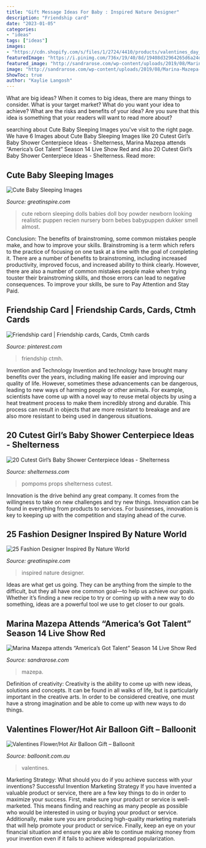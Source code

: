 ```yaml
---
title: "Gift Message Ideas For Baby : Inspired Nature Designer"
description: "Friendship card"
date: "2023-01-05"
categories:
- "ideas"
tags: ["ideas"]
images:
- "https://cdn.shopify.com/s/files/1/2724/4410/products/valentines_day_balloon_flower_hot_air_balloon_love_personalised_cute_romantic_roses_1024x.png?v=1579472625"
featuredImage: "https://i.pinimg.com/736x/19/40/8d/19408d32964265d6a24d5765328ed096.jpg"
featured_image: "http://sandrarose.com/wp-content/uploads/2019/08/Marina-Mazepa-wenn36876613.jpg"
image: "http://sandrarose.com/wp-content/uploads/2019/08/Marina-Mazepa-wenn36876613.jpg"
ShowToc: true
author: "Kaylie Langosh"
---
```



What are big ideas?
When it comes to big ideas, there are many things to consider. What is your target market? What do you want your idea to achieve? What are the risks and benefits of your idea? Are you sure that this idea is something that your readers will want to read more about?

	

		
searching about Cute Baby Sleeping Images you've visit to the right page. We have 6 Images about Cute Baby Sleeping Images like 20 Cutest Girl’s Baby Shower Centerpiece Ideas - Shelterness, Marina Mazepa attends “America’s Got Talent” Season 14 Live Show Red and also 20 Cutest Girl’s Baby Shower Centerpiece Ideas - Shelterness. Read more:
		
    
## Cute Baby Sleeping Images

<img loading=lazy src="https://greatinspire.com/wp-content/uploads/2016/09/Cute-Baby-Sleeping-Images-23.jpg" onerror="this.onerror=null;this.src='https://tse1.mm.bing.net/th?id=OIP.SYv-88xCJ90TvNlQhf5fFQHaJ5&amp;pid=15.1';" alt="Cute Baby Sleeping Images">

_Source: greatinspire.com_

>cute reborn sleeping dolls babies doll boy powder newborn looking realistic puppen recien nursery born bebes babypuppen dukker smell almost. 

	

Conclusion: The benefits of brainstroming, some common mistakes people make, and how to improve your skills.
Brainstroming is a term which refers to the practice of focusing on one task at a time with the goal of completing it. There are a number of benefits to brainstroming, including increased productivity, improved focus, and increased ability to think clearly. However, there are also a number of common mistakes people make when trying touster their brainstroming skills, and those errors can lead to negative consequences. To improve your skills, be sure to Pay Attention and Stay Paid.

    
## Friendship Card | Friendship Cards, Cards, Ctmh Cards

<img loading=lazy src="https://i.pinimg.com/736x/19/40/8d/19408d32964265d6a24d5765328ed096.jpg" onerror="this.onerror=null;this.src='https://tse1.mm.bing.net/th?id=OIP.UavexgAdU20CdvY7H6WuHwHaJ3&amp;pid=15.1';" alt="Friendship card | Friendship cards, Cards, Ctmh cards">

_Source: pinterest.com_

>friendship ctmh. 

	

Invention and Technology
Invention and technology have brought many benefits over the years, including making life easier and improving our quality of life. However, sometimes these advancements can be dangerous, leading to new ways of harming people or other animals. For example, scientists have come up with a novel way to reuse metal objects by using a heat treatment process to make them incredibly strong and durable. This process can result in objects that are more resistant to breakage and are also more resistant to being used in dangerous situations.

    
## 20 Cutest Girl’s Baby Shower Centerpiece Ideas - Shelterness

<img loading=lazy src="https://i.shelterness.com/2017/03/10-a-glitter-mason-jar-with-letter-props-and-pompoms.jpg" onerror="this.onerror=null;this.src='https://tse3.mm.bing.net/th?id=OIP.7vdJUj2HmwRkqeDoc5ZWMQHaMM&amp;pid=15.1';" alt="20 Cutest Girl’s Baby Shower Centerpiece Ideas - Shelterness">

_Source: shelterness.com_

>pompoms props shelterness cutest. 

	

Innovation is the drive behind any great company. It comes from the willingness to take on new challenges and try new things. Innovation can be found in everything from products to services. For businesses, innovation is key to keeping up with the competition and staying ahead of the curve.

    
## 25 Fashion Designer Inspired By Nature World

<img loading=lazy src="https://greatinspire.com/wp-content/uploads/2015/06/Fashion-Designer-Inspired-By-Nature-World-liliya-hudyakova-10.jpg" onerror="this.onerror=null;this.src='https://tse2.mm.bing.net/th?id=OIP.LXhLkmD96dDpj7oxiZHH4gHaFj&amp;pid=15.1';" alt="25 Fashion Designer Inspired By Nature World">

_Source: greatinspire.com_

>inspired nature designer. 

	

Ideas are what get us going. They can be anything from the simple to the difficult, but they all have one common goal—to help us achieve our goals. Whether it’s finding a new recipe to try or coming up with a new way to do something, ideas are a powerful tool we use to get closer to our goals.

    
## Marina Mazepa Attends “America’s Got Talent” Season 14 Live Show Red

<img loading=lazy src="http://sandrarose.com/wp-content/uploads/2019/08/Marina-Mazepa-wenn36876613.jpg" onerror="this.onerror=null;this.src='https://tse2.mm.bing.net/th?id=OIP.ol44_-7IrxIN1V7RrKB1-QHaLH&amp;pid=15.1';" alt="Marina Mazepa attends “America’s Got Talent” Season 14 Live Show Red">

_Source: sandrarose.com_

>mazepa. 

	

Definition of creativity:
Creativity is the ability to come up with new ideas, solutions and concepts. It can be found in all walks of life, but is particularly important in the creative arts. In order to be considered creative, one must have a strong imagination and be able to come up with new ways to do things.

    
## Valentines Flower/Hot Air Balloon Gift – Balloonit

<img loading=lazy src="https://cdn.shopify.com/s/files/1/2724/4410/products/valentines_day_balloon_flower_hot_air_balloon_love_personalised_cute_romantic_roses_1024x.png?v=1579472625" onerror="this.onerror=null;this.src='https://tse3.mm.bing.net/th?id=OIP.Fbru3qSBa8ukdDsUKzXVFQHaJ3&amp;pid=15.1';" alt="Valentines Flower/Hot Air Balloon Gift – Balloonit">

_Source: balloonit.com.au_

>valentines. 

	

Marketing Strategy: What should you do if you achieve success with your inventions?
Successful Invention Marketing Strategy
If you have invented a valuable product or service, there are a few key things to do in order to maximize your success. First, make sure your product or service is well-marketed. This means finding and reaching as many people as possible who would be interested in using or buying your product or service. Additionally, make sure you are producing high-quality marketing materials that will help promote your product or service. Finally, keep an eye on your financial situation and ensure you are able to continue making money from your invention even if it fails to achieve widespread popularization.

